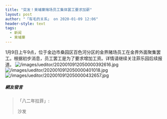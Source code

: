 ```yaml
---
title: "突发！柬埔寨赌场员工集体罢工要求加薪"
layout: post
author: "「有毛的关系」 on 2020-01-09 12:06"
header-style: text
tags:
  - 新闻
  - 柬埔寨
---
```


1月9日上午9点，位于金边市桑园区百色河分区的金界赌场员工在金界外面聚集罢工。根据初步消息，员工罢工是为了要求增加工资。详情请继续关注菲乐园后续报道。<input type="hidden" value="菲乐园提供">
<img src="http://images.feileyuan.com/images/ueditor/2020010912050000392616.jpg" title="/images/ueditor/2020010912050000392616.jpg" alt="/images/ueditor/2020010912050000392616.jpg">
<img src="http://images.feileyuan.com/images/ueditor/2020010912050000401018.jpg" title="/images/ueditor/2020010912050000401018.jpg" alt="/images/ueditor/2020010912050000401018.jpg">
<img src="http://images.feileyuan.com/images/ueditor/2020010912050000432657.jpg" title="/images/ueditor/2020010912050000432657.jpg" alt="/images/ueditor/2020010912050000432657.jpg">

##### 網友發言 
> 「八二年拉菲」:
> <p>沙发</p>


